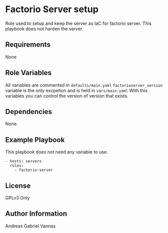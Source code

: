 Factorio Server setup
=========

Role used to setup and keep the server as IaC for factorio server.
This playbook does not harden the server.

Requirements
------------

None

Role Variables
--------------

All variables are commented in `defaults/main.yaml`
`factorioserver_version` variable is the only excpetion and is held in `vars/main.yaml`
With this variables you can control the version of version that exists.

Dependencies
------------

None.

Example Playbook
----------------

This playbook does not need any variable to use.
```
- hosts: servers
  roles:
    - factorio-server
```
License
-------
GPLv3 Only

Author Information
------------------
Andreas Gabriel Vannas
